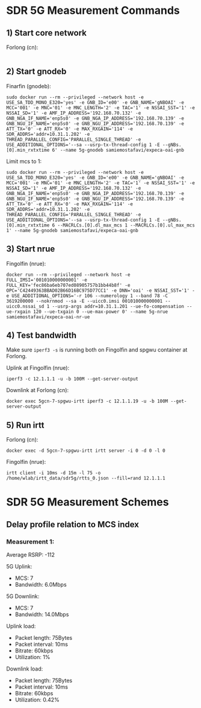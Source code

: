 # SDR 5G Measurement Commands

## 1) Start core network

Forlong (cn):

```
```

## 2) Start gnodeb

Finarfin (gnodeb):

```
sudo docker run --rm --privileged --network host -e USE_SA_TDD_MONO_E320='yes' -e GNB_ID='e00' -e GNB_NAME='gNBOAI' -e MCC='001' -e MNC='01' -e MNC_LENGTH='2' -e TAC='1' -e NSSAI_SST='1' -e NSSAI_SD='1' -e AMF_IP_ADDRESS='192.168.70.132' -e GNB_NGA_IF_NAME='enp5s0' -e GNB_NGA_IP_ADDRESS='192.168.70.139' -e GNB_NGU_IF_NAME='enp5s0' -e GNB_NGU_IP_ADDRESS='192.168.70.139' -e ATT_TX='0' -e ATT_RX='0' -e MAX_RXGAIN='114' -e SDR_ADDRS='addr=10.31.1.202' -e THREAD_PARALLEL_CONFIG='PARALLEL_SINGLE_THREAD' -e USE_ADDITIONAL_OPTIONS='--sa --usrp-tx-thread-config 1 -E --gNBs.[0].min_rxtxtime 6' --name 5g-gnodeb samiemostafavi/expeca-oai-gnb
```

Limit mcs to 1:
```
sudo docker run --rm --privileged --network host -e USE_SA_TDD_MONO_E320='yes' -e GNB_ID='e00' -e GNB_NAME='gNBOAI' -e MCC='001' -e MNC='01' -e MNC_LENGTH='2' -e TAC='1' -e NSSAI_SST='1' -e NSSAI_SD='1' -e AMF_IP_ADDRESS='192.168.70.132' -e GNB_NGA_IF_NAME='enp5s0' -e GNB_NGA_IP_ADDRESS='192.168.70.139' -e GNB_NGU_IF_NAME='enp5s0' -e GNB_NGU_IP_ADDRESS='192.168.70.139' -e ATT_TX='0' -e ATT_RX='0' -e MAX_RXGAIN='114' -e SDR_ADDRS='addr=10.31.1.202' -e THREAD_PARALLEL_CONFIG='PARALLEL_SINGLE_THREAD' -e USE_ADDITIONAL_OPTIONS='--sa --usrp-tx-thread-config 1 -E --gNBs.[0].min_rxtxtime 6 --MACRLCs.[0].dl_max_mcs 1 --MACRLCs.[0].ul_max_mcs 1' --name 5g-gnodeb samiemostafavi/expeca-oai-gnb
```

## 3) Start nrue

Fingolfin (nrue):

```
docker run --rm --privileged --network host -e FULL_IMSI='001010000000001' -e FULL_KEY='fec86ba6eb707ed08905757b1bb44b8f' -e OPC='C42449363BBAD02B66D16BC975D77CC1' -e DNN='oai' -e NSSAI_SST='1' -e USE_ADDITIONAL_OPTIONS='-r 106 --numerology 1 --band 78 -C 3619200000 --nokrnmod --sa -E --uicc0.imsi 001010000000001 --uicc0.nssai_sd 1 --usrp-args addr=10.31.1.201 --ue-fo-compensation --ue-rxgain 120 --ue-txgain 0 --ue-max-power 0' --name 5g-nrue samiemostafavi/expeca-oai-nr-ue
```

## 4) Test bandwidth

Make sure `iperf3 -s` is running both on Fingolfin and spgwu container at Forlong.

Uplink at Fingolfin (nrue):
```
iperf3 -c 12.1.1.1 -u -b 100M --get-server-output
```

Downlink at Forlong (cn):
```
docker exec 5gcn-7-spgwu-irtt iperf3 -c 12.1.1.19 -u -b 100M --get-server-output
```

## 5) Run irtt

Forlong (cn):
```
docker exec -d 5gcn-7-spgwu-irtt irtt server -i 0 -d 0 -l 0
```

Fingolfin (nrue):
```
irtt client -i 10ms -d 15m -l 75 -o /home/wlab/irtt_data/sdr5g/rtts_0.json --fill=rand 12.1.1.1
```


# SDR 5G Measurement Schemes


## Delay profile relation to MCS index

### Measurement 1:

Average RSRP: -112

5G Uplink:
- MCS: 7
- Bandwidth: 6.0Mbps

5G Downlink:
- MCS: 7
- Bandwidth: 14.0Mbps

Uplink load:
- Packet length: 75Bytes 
- Packet interval: 10ms
- Bitrate: 60kbps 
- Utilization: 1%

Downlink load:
- Packet length: 75Bytes
- Packet interval: 10ms
- Bitrate: 60kbps 
- Utilization: 0.42%

